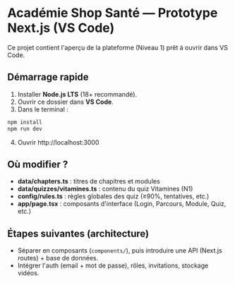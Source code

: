 
# Académie Shop Santé — Prototype Next.js (VS Code)

Ce projet contient l'aperçu de la plateforme (Niveau 1) prêt à ouvrir dans VS Code.

## Démarrage rapide
1. Installer **Node.js LTS** (18+ recommandé).
2. Ouvrir ce dossier dans **VS Code**.
3. Dans le terminal :

```bash
npm install
npm run dev
```

4. Ouvrir http://localhost:3000

## Où modifier ?
- **data/chapters.ts** : titres de chapitres et modules
- **data/quizzes/vitamines.ts** : contenu du quiz Vitamines (N1)
- **config/rules.ts** : règles globales des quiz (≥90%, tentatives, etc.)
- **app/page.tsx** : composants d'interface (Login, Parcours, Module, Quiz, etc.)

## Étapes suivantes (architecture)
- Séparer en composants (`components/`), puis introduire une API (Next.js routes) + base de données.
- Intégrer l'auth (email + mot de passe), rôles, invitations, stockage vidéos.


